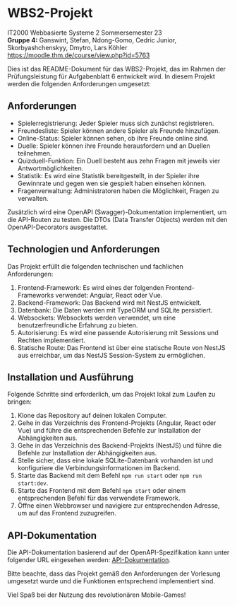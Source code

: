 # WBS2-Projekt

IT2000 Webbasierte Systeme 2
Sommersemester 23  
**Gruppe 4:** Ganswint, Stefan, Ndong-Gomo, Cedric Junior, Skorbyashchenskyy, Dmytro, Lars Köhler
https://moodle.thm.de/course/view.php?id=5763

Dies ist das README-Dokument für das WBS2-Projekt, das im Rahmen der Prüfungsleistung für Aufgabenblatt 6 entwickelt wird. In diesem Projekt werden die folgenden Anforderungen umgesetzt:

## Anforderungen

- Spielerregistrierung: Jeder Spieler muss sich zunächst registrieren.
- Freundesliste: Spieler können andere Spieler als Freunde hinzufügen.
- Online-Status: Spieler können sehen, ob ihre Freunde online sind.
- Duelle: Spieler können ihre Freunde herausfordern und an Duellen teilnehmen.
- Quizduell-Funktion: Ein Duell besteht aus zehn Fragen mit jeweils vier Antwortmöglichkeiten.
- Statistik: Es wird eine Statistik bereitgestellt, in der Spieler ihre Gewinnrate und gegen wen sie gespielt haben einsehen können.
- Fragenverwaltung: Administratoren haben die Möglichkeit, Fragen zu verwalten.

Zusätzlich wird eine OpenAPI (Swagger)-Dokumentation implementiert, um die API-Routen zu testen. Die DTOs (Data Transfer Objects) werden mit den OpenAPI-Decorators ausgestattet.

## Technologien und Anforderungen

Das Projekt erfüllt die folgenden technischen und fachlichen Anforderungen:

1. Frontend-Framework: Es wird eines der folgenden Frontend-Frameworks verwendet: Angular, React oder Vue.
2. Backend-Framework: Das Backend wird mit NestJS entwickelt.
3. Datenbank: Die Daten werden mit TypeORM und SQLite persistiert.
4. Websockets: Websockets werden verwendet, um eine benutzerfreundliche Erfahrung zu bieten.
5. Autorisierung: Es wird eine passende Autorisierung mit Sessions und Rechten implementiert.
6. Statische Route: Das Frontend ist über eine statische Route von NestJS aus erreichbar, um das NestJS Session-System zu ermöglichen.

## Installation und Ausführung

Folgende Schritte sind erforderlich, um das Projekt lokal zum Laufen zu bringen:

1. Klone das Repository auf deinen lokalen Computer.
2. Gehe in das Verzeichnis des Frontend-Projekts (Angular, React oder Vue) und führe die entsprechenden Befehle zur Installation der Abhängigkeiten aus.
3. Gehe in das Verzeichnis des Backend-Projekts (NestJS) und führe die Befehle zur Installation der Abhängigkeiten aus.
4. Stelle sicher, dass eine lokale SQLite-Datenbank vorhanden ist und konfiguriere die Verbindungsinformationen im Backend.
5. Starte das Backend mit dem Befehl `npm run start` oder `npm run start:dev`.
6. Starte das Frontend mit dem Befehl `npm start` oder einem entsprechenden Befehl für das verwendete Framework.
7. Öffne einen Webbrowser und navigiere zur entsprechenden Adresse, um auf das Frontend zuzugreifen.

## API-Dokumentation

Die API-Dokumentation basierend auf der OpenAPI-Spezifikation kann unter folgender URL eingesehen werden: [API-Dokumentation](http://localhost:3000/api/docs).

Bitte beachte, dass das Projekt gemäß den Anforderungen der Vorlesung umgesetzt wurde und die Funktionen entsprechend implementiert sind.

Viel Spaß bei der Nutzung des revolutionären Mobile-Games!
